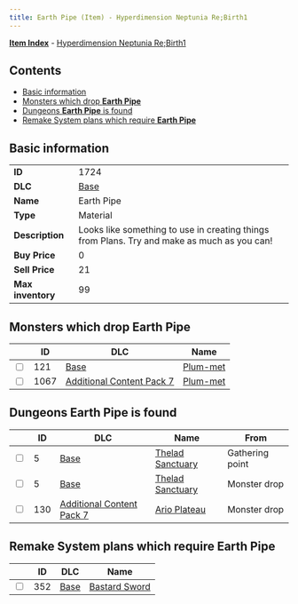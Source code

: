 ```yaml
---
title: Earth Pipe (Item) - Hyperdimension Neptunia Re;Birth1
---
```


[**Item Index**](/neptunia/rb1/item/index.html) - [Hyperdimension Neptunia Re;Birth1](/neptunia/rb1)

## Contents

- [Basic information](#basic-information)
- [Monsters which drop **Earth Pipe**](#monsters-which-drop-earth-pipe)
- [Dungeons **Earth Pipe** is found](#dungeons-earth-pipe-is-found)
- [Remake System plans which require **Earth Pipe**](#remake-system-plans-which-require-earth-pipe)

## Basic information

|   |   |
| -- | -- |
| **ID** | 1724 |
| **DLC** | [Base](/neptunia/rb1/dlc/1-base.html) |
| **Name** | Earth Pipe |
| **Type** | Material |
| **Description** | Looks like something to use in creating things from Plans. Try and make as much as you can! |
| **Buy Price** | 0 |
| **Sell Price** | 21 |
| **Max inventory** | 99 |


## Monsters which drop **Earth Pipe**

|    | ID | DLC | Name |
| -- | -- | --- | ---- |
| <input type="checkbox" id="rb1-monster-1-121" class="trackbox" /> | 121 | [Base](/neptunia/rb1/dlc/1-base.html) | [Plum-met](/neptunia/rb1/monster/1-121-plum-met.html) |
| <input type="checkbox" id="rb1-monster-16-1067" class="trackbox" /> | 1067 | [Additional Content Pack 7](/neptunia/rb1/dlc/16-pack7.html) | [Plum-met](/neptunia/rb1/monster/16-1067-plum-met.html) |


## Dungeons **Earth Pipe** is found

|    | ID | DLC | Name | From |
| -- | -- | --- | ---- | ---- |
| <input type="checkbox" id="rb1-dungeon-1-5" class="trackbox" /> | 5 | [Base](/neptunia/rb1/dlc/1-base.html) | [Thelad Sanctuary](/neptunia/rb1/dungeon/1-5-thelad-sanctuary.html) | Gathering point |
| <input type="checkbox" id="rb1-dungeon-1-5" class="trackbox" /> | 5 | [Base](/neptunia/rb1/dlc/1-base.html) | [Thelad Sanctuary](/neptunia/rb1/dungeon/1-5-thelad-sanctuary.html) | Monster drop |
| <input type="checkbox" id="rb1-dungeon-16-130" class="trackbox" /> | 130 | [Additional Content Pack 7](/neptunia/rb1/dlc/16-pack7.html) | [Ario Plateau](/neptunia/rb1/dungeon/16-130-ario-plateau.html) | Monster drop |


## Remake System plans which require **Earth Pipe**

|    | ID | DLC | Name |
| -- | -- | --- | ---- |
| <input type="checkbox" id="rb1-quest-1-352" class="trackbox" /> | 352 | [Base](/neptunia/rb1/dlc/1-base.html) | [Bastard Sword](/neptunia/rb1/quest/1-352-bastard-sword.html) |
